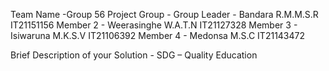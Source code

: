 Team Name -Group 56
Project Group -
Group Leader - Bandara R.M.M.S.R IT21151156
Member 2 - Weerasinghe W.A.T.N IT21127328
Member 3 - Isiwaruna M.K.S.V IT21106392
Member 4 - Medonsa M.S.C IT21143472





Brief Description of your Solution - SDG – Quality Education


